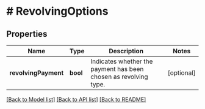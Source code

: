 # # RevolvingOptions

## Properties

Name | Type | Description | Notes
------------ | ------------- | ------------- | -------------
**revolvingPayment** | **bool** | Indicates whether the payment has been chosen as revolving type. | [optional] 

[[Back to Model list]](../../README.md#documentation-for-models) [[Back to API list]](../../README.md#documentation-for-api-endpoints) [[Back to README]](../../README.md)


